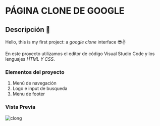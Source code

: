 # PÁGINA CLONE DE GOOGLE
## Descripción 👀
Hello, this is my first project: a *google clone* interface 😎✌️ 

En este proyecto utilizamos el editor de código Visual Studio Code y los lenguajes *HTML Y CSS*.

### Elementos del proyecto
<ol>
  <li>Menú de navegación</li>
  <li>Logo e input de busqueda</li>
  <li>Menu de footer</li>
</ol>

### Vista Previa
![clong](https://github.com/viri12/Clone-Google/assets/92374857/8dca022d-f7fe-4dd4-902e-e4e65d43c3d4)
